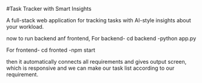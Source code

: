 #Task Tracker with Smart Insights

A full-stack web application for tracking tasks with AI-style insights about your workload.

now to run backend anf frontend,
For backend- cd backend
           -python app.py

For frontend- cd fronted
            -npm start

then it automatically connects all requirements and gives output screen, which is responsive and we can make our task list according to our requirement.
